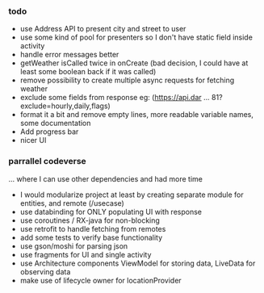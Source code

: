 ### todo
- use Address API to present city and street to user
- use some kind of pool for presenters so I don't have static field inside activity
- handle error messages better
- getWeather isCalled twice in onCreate (bad decision, I could have at least some boolean back if it was called)
- remove possibility to create multiple async requests for fetching weather
- exclude some fields from response eg: (https://api.dar ... 81?exclude=hourly,daily,flags)
- format it a bit and remove empty lines, more readable variable names, some documentation
- Add progress bar
- nicer UI

### parrallel codeverse
... where I can use other dependencies and had more time
- I would modularize project at least by creating separate module for entities, and remote (/usecase)
- use databinding for ONLY populating UI with response
- use coroutines / RX-java for non-blocking
- use retrofit to handle fetching from remotes
- add some tests to verify base functionality
- use gson/moshi for parsing json
- use fragments for UI and single activity
- use Architecture components ViewModel for storing data, LiveData for observing data
- make use of lifecycle owner for locationProvider
